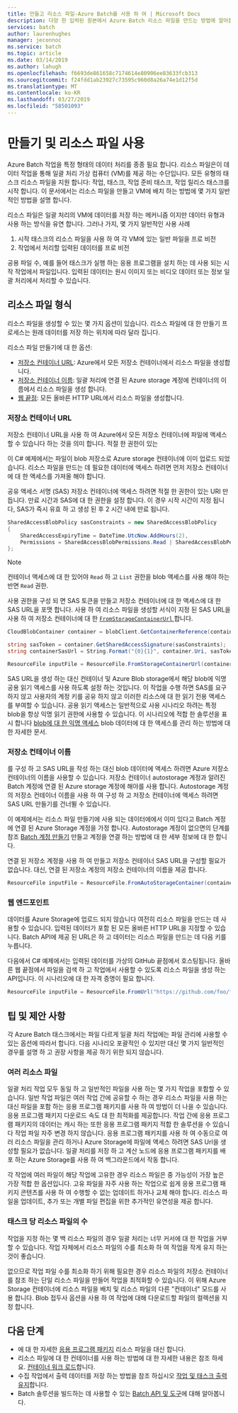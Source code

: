 ```yaml
---
title: 만들고 리소스 파일-Azure Batch를 사용 하 여 | Microsoft Docs
description: 다양 한 입력된 원본에서 Azure Batch 리소스 파일을 만드는 방법에 알아봅니다.
services: batch
author: laurenhughes
manager: jeconnoc
ms.service: batch
ms.topic: article
ms.date: 03/14/2019
ms.author: lahugh
ms.openlocfilehash: f6693de861658c7174614e80906ee83633fcb313
ms.sourcegitcommit: f24fdd1ab23927c73595c960d8a26a74e1d12f5d
ms.translationtype: MT
ms.contentlocale: ko-KR
ms.lasthandoff: 03/27/2019
ms.locfileid: "58501093"
---
```

# <a name="creating-and-using-resource-files"></a>만들기 및 리소스 파일 사용

Azure Batch 작업을 특정 형태의 데이터 처리를 종종 필요 합니다. 리소스 파일은이 데이터 작업을 통해 일괄 처리 가상 컴퓨터 (VM)를 제공 하는 수단입니다. 모든 유형의 태스크 리소스 파일을 지원 합니다: 작업, 태스크, 작업 준비 태스크, 작업 릴리스 태스크를 시작 합니다. 이 문서에서는 리소스 파일을 만들고 VM에 배치 하는 방법에 몇 가지 일반적인 방법을 설명 합니다.  

리소스 파일은 일괄 처리의 VM에 데이터를 저장 하는 메커니즘 이지만 데이터 유형과 사용 하는 방식을 유연 합니다. 그러나 가지, 몇 가지 일반적인 사용 사례

1. 시작 태스크의 리소스 파일을 사용 하 여 각 VM에 있는 일반 파일을 프로 비전
1. 작업에서 처리할 입력된 데이터를 프로 비전

공용 파일 수, 예를 들어 태스크가 실행 하는 응용 프로그램을 설치 하는 데 사용 되는 시작 작업에서 파일입니다. 입력된 데이터는 원시 이미지 또는 비디오 데이터 또는 정보 일괄 처리에서 처리할 수 있습니다.

## <a name="types-of-resource-files"></a>리소스 파일 형식

리소스 파일을 생성할 수 있는 몇 가지 옵션이 있습니다. 리소스 파일에 대 한 만들기 프로세스는 원래 데이터를 저장 하는 위치에 따라 달라 집니다.

리소스 파일 만들기에 대 한 옵션:

- [저장소 컨테이너 URL](#storage-container-url): Azure에서 모든 저장소 컨테이너에서 리소스 파일을 생성합니다.
- [저장소 컨테이너 이름](#storage-container-name): 일괄 처리에 연결 된 Azure storage 계정에 컨테이너의 이름에서 리소스 파일을 생성 합니다.
- [웹 끝점](#web-endpoint): 모든 올바른 HTTP URL에서 리소스 파일을 생성합니다.

### <a name="storage-container-url"></a>저장소 컨테이너 URL

저장소 컨테이너 URL을 사용 하 여 Azure에서 모든 저장소 컨테이너에 파일에 액세스할 수 있습니다 하는 것을 의미 합니다. 적절 한 권한이 있는

이 C# 예제에서는 파일이 blob 저장소로 Azure storage 컨테이너에 이미 업로드 되었습니다. 리소스 파일을 만드는 데 필요한 데이터에 액세스 하려면 먼저 저장소 컨테이너에 대 한 액세스를 가져올 해야 합니다.

공유 액세스 서명 (SAS) 저장소 컨테이너에 액세스 하려면 적절 한 권한이 있는 URI 만듭니다. 만료 시간과 SAS에 대 한 권한을 설정 합니다. 이 경우 시작 시간이 지정 됩니다, SAS가 즉시 유효 하 고 생성 된 후 2 시간 내에 만료 됩니다.

```csharp
SharedAccessBlobPolicy sasConstraints = new SharedAccessBlobPolicy
{
    SharedAccessExpiryTime = DateTime.UtcNow.AddHours(2),
    Permissions = SharedAccessBlobPermissions.Read | SharedAccessBlobPermissions.List
};
```

> [!NOTE]
> 컨테이너 액세스에 대 한 있어야 `Read` 하 고 `List` 권한을 blob 액세스를 사용 해야 하는 반면 `Read` 권한.

사용 권한을 구성 되 면 SAS 토큰을 만들고 저장소 컨테이너에 대 한 액세스에 대 한 SAS URL을 포맷 합니다. 사용 하 여 리소스 파일을 생성할 서식이 지정 된 SAS URL을 사용 하 여 저장소 컨테이너에 대 한 [ `FromStorageContainerUrl` ](https://docs.microsoft.com/dotnet/api/microsoft.azure.batch.resourcefile.fromstoragecontainerurl?view=azure-dotnet)합니다.

```csharp
CloudBlobContainer container = blobClient.GetContainerReference(containerName);

string sasToken = container.GetSharedAccessSignature(sasConstraints);
string containerSasUrl = String.Format("{0}{1}", container.Uri, sasToken);

ResourceFile inputFile = ResourceFile.FromStorageContainerUrl(containerSasUrl);
```

SAS URL을 생성 하는 대신 컨테이너 및 Azure Blob storage에서 해당 blob에 익명 공용 읽기 액세스를 사용 하도록 설정 하는 것입니다. 이 작업을 수행 하면 SAS를 요구 하지 않고 사용자의 계정 키를 공유 하지 않고 이러한 리소스에 대 한 읽기 전용 액세스를 부여할 수 있습니다. 공용 읽기 액세스는 일반적으로 사용 시나리오 하려는 특정 blob을 항상 익명 읽기 권한에 사용할 수 있습니다. 이 시나리오에 적합 한 솔루션을 표시 합니다 [blob에 대 한 익명 액세스](../storage/blobs/storage-manage-access-to-resources.md) blob 데이터에 대 한 액세스를 관리 하는 방법에 대 한 자세한 문서.

### <a name="storage-container-name"></a>저장소 컨테이너 이름

를 구성 하 고 SAS URL을 작성 하는 대신 blob 데이터에 액세스 하려면 Azure 저장소 컨테이너의 이름을 사용할 수 있습니다. 저장소 컨테이너 autostorage 계정과 알려진 Batch 계정에 연결 된 Azure storage 계정에 해야를 사용 합니다. Autostorage 계정의 저장소 컨테이너 이름을 사용 하 여 구성 하 고 저장소 컨테이너에 액세스 하려면 SAS URL 만들기를 건너뛸 수 있습니다.

이 예제에서는 리소스 파일 만들기에 사용 되는 데이터에에서 이미 있다고 Batch 계정에 연결 된 Azure Storage 계정을 가정 합니다. Autostorage 계정이 없으면의 단계를 참조 [Batch 계정 만들기](/create-a-batch-account.md) 만들고 계정을 연결 하는 방법에 대 한 세부 정보에 대 한 합니다.

연결 된 저장소 계정을 사용 하 여 만들고 저장소 컨테이너 SAS URL을 구성할 필요가 없습니다. 대신, 연결 된 저장소 계정의 저장소 컨테이너의 이름을 제공 합니다.

```csharp
ResourceFile inputFile = ResourceFile.FromAutoStorageContainer(containerName);
```

### <a name="web-endpoint"></a>웹 엔드포인트

데이터를 Azure Storage에 업로드 되지 않습니다 여전히 리소스 파일을 만드는 데 사용할 수 있습니다. 입력된 데이터가 포함 된 모든 올바른 HTTP URL을 지정할 수 있습니다. Batch API에 제공 된 URL은 하 고 데이터는 리소스 파일을 만드는 데 다음 키를 누릅니다.

다음에서 C# 예제에서는 입력된 데이터를 가상의 GitHub 끝점에서 호스팅됩니다. 올바른 웹 끝점에서 파일을 검색 하 고 작업에서 사용할 수 있도록 리소스 파일을 생성 하는 API입니다. 이 시나리오에 대 한 자격 증명이 필요 합니다.

```csharp
ResourceFile inputFile = ResourceFile.FromUrl("https://github.com/foo/file.txt", filePath);
```

## <a name="tips-and-suggestions"></a>팁 및 제안 사항

각 Azure Batch 태스크에서는 파일 다르게 일괄 처리 작업에는 파일 관리에 사용할 수 있는 옵션에 따라서 합니다. 다음 시나리오 포괄적인 수 있지만 대신 몇 가지 일반적인 경우를 설명 하 고 권장 사항을 제공 하기 위한 되지 않습니다.

### <a name="many-resource-files"></a>여러 리소스 파일

일괄 처리 작업 모두 동일 하 고 일반적인 파일을 사용 하는 몇 가지 작업을 포함할 수 있습니다. 일반 작업 파일은 여러 작업 간에 공유할 수 하는 경우 리소스 파일을 사용 하는 대신 파일을 포함 하는 응용 프로그램 패키지를 사용 하 여 방법이 더 나을 수 있습니다. 응용 프로그램 패키지 다운로드 속도 대 한 최적화를 제공합니다. 작업 간에 응용 프로그램 패키지의 데이터는 캐시 하는 또한 응용 프로그램 패키지 적합 한 솔루션을 수 있습니다 작업 파일 자주 변경 하지 않습니다. 응용 프로그램 패키지를 사용 하 여 수동으로 여러 리소스 파일을 관리 하거나 Azure Storage에 파일에 액세스 하려면 SAS Url을 생성할 필요가 없습니다. 일괄 처리를 저장 하 고 계산 노드에 응용 프로그램 패키지를 배포 하는 Azure Storage를 사용 하 여 백그라운드에서 작동 합니다.

각 작업에 여러 파일이 해당 작업에 고유한 경우 리소스 파일은 중 가능성이 가장 높은 가장 적합 한 옵션입니다. 고유 파일을 자주 사용 하는 작업으로 쉽게 응용 프로그램 패키지 콘텐츠를 사용 하 여 수행할 수 없는 업데이트 하거나 교체 해야 합니다. 리소스 파일을 업데이트, 추가 또는 개별 파일 편집을 위한 추가적인 유연성을 제공 합니다.

### <a name="number-of-resource-files-per-task"></a>태스크 당 리소스 파일의 수

작업을 지정 하는 몇 백 리소스 파일의 경우 일괄 처리는 너무 커서에 대 한 작업을 거부할 수 있습니다. 작업 자체에서 리소스 파일의 수를 최소화 하 여 작업을 작게 유지 하는 것이 좋습니다.

없으므로 작업 파일 수를 최소화 하기 위해 필요한 경우 리소스 파일의 저장소 컨테이너를 참조 하는 단일 리소스 파일을 만들어 작업을 최적화할 수 있습니다. 이 위해 Azure Storage 컨테이너에 리소스 파일을 배치 및 리소스 파일의 다른 "컨테이너" 모드를 사용 합니다. Blob 접두사 옵션을 사용 하 여 작업에 대해 다운로드할 파일의 컬렉션을 지정 합니다.

## <a name="next-steps"></a>다음 단계

- 에 대 한 자세한 [응용 프로그램 패키지](batch-application-packages.md) 리소스 파일을 대신 합니다.
- 리소스 파일에 대 한 컨테이너를 사용 하는 방법에 대 한 자세한 내용은 참조 하세요. [컨테이너 워크 로드](batch-docker-container-workloads.md)합니다.
- 수집 작업에서 출력 데이터를 저장 하는 방법을 참조 하십시오 [작업 및 태스크 출력 유지](batch-task-output.md)합니다.
- Batch 솔루션을 빌드하는 데 사용할 수 있는 [Batch API 및 도구](batch-apis-tools.md)에 대해 알아봅니다.